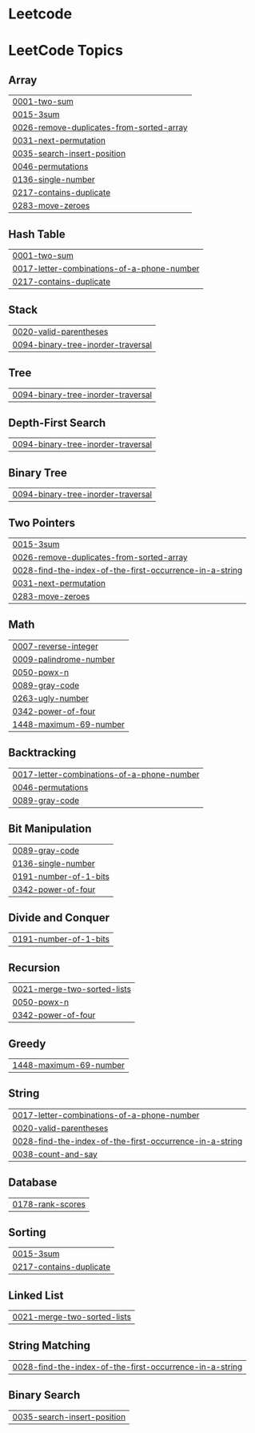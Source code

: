# Leetcode
<!---LeetCode Topics Start-->
# LeetCode Topics
## Array
|  |
| ------- |
| [0001-two-sum](https://github.com/Santhoshi003/Leetcode/tree/master/0001-two-sum) |
| [0015-3sum](https://github.com/Santhoshi003/Leetcode/tree/master/0015-3sum) |
| [0026-remove-duplicates-from-sorted-array](https://github.com/Santhoshi003/Leetcode/tree/master/0026-remove-duplicates-from-sorted-array) |
| [0031-next-permutation](https://github.com/Santhoshi003/Leetcode/tree/master/0031-next-permutation) |
| [0035-search-insert-position](https://github.com/Santhoshi003/Leetcode/tree/master/0035-search-insert-position) |
| [0046-permutations](https://github.com/Santhoshi003/Leetcode/tree/master/0046-permutations) |
| [0136-single-number](https://github.com/Santhoshi003/Leetcode/tree/master/0136-single-number) |
| [0217-contains-duplicate](https://github.com/Santhoshi003/Leetcode/tree/master/0217-contains-duplicate) |
| [0283-move-zeroes](https://github.com/Santhoshi003/Leetcode/tree/master/0283-move-zeroes) |
## Hash Table
|  |
| ------- |
| [0001-two-sum](https://github.com/Santhoshi003/Leetcode/tree/master/0001-two-sum) |
| [0017-letter-combinations-of-a-phone-number](https://github.com/Santhoshi003/Leetcode/tree/master/0017-letter-combinations-of-a-phone-number) |
| [0217-contains-duplicate](https://github.com/Santhoshi003/Leetcode/tree/master/0217-contains-duplicate) |
## Stack
|  |
| ------- |
| [0020-valid-parentheses](https://github.com/Santhoshi003/Leetcode/tree/master/0020-valid-parentheses) |
| [0094-binary-tree-inorder-traversal](https://github.com/Santhoshi003/Leetcode/tree/master/0094-binary-tree-inorder-traversal) |
## Tree
|  |
| ------- |
| [0094-binary-tree-inorder-traversal](https://github.com/Santhoshi003/Leetcode/tree/master/0094-binary-tree-inorder-traversal) |
## Depth-First Search
|  |
| ------- |
| [0094-binary-tree-inorder-traversal](https://github.com/Santhoshi003/Leetcode/tree/master/0094-binary-tree-inorder-traversal) |
## Binary Tree
|  |
| ------- |
| [0094-binary-tree-inorder-traversal](https://github.com/Santhoshi003/Leetcode/tree/master/0094-binary-tree-inorder-traversal) |
## Two Pointers
|  |
| ------- |
| [0015-3sum](https://github.com/Santhoshi003/Leetcode/tree/master/0015-3sum) |
| [0026-remove-duplicates-from-sorted-array](https://github.com/Santhoshi003/Leetcode/tree/master/0026-remove-duplicates-from-sorted-array) |
| [0028-find-the-index-of-the-first-occurrence-in-a-string](https://github.com/Santhoshi003/Leetcode/tree/master/0028-find-the-index-of-the-first-occurrence-in-a-string) |
| [0031-next-permutation](https://github.com/Santhoshi003/Leetcode/tree/master/0031-next-permutation) |
| [0283-move-zeroes](https://github.com/Santhoshi003/Leetcode/tree/master/0283-move-zeroes) |
## Math
|  |
| ------- |
| [0007-reverse-integer](https://github.com/Santhoshi003/Leetcode/tree/master/0007-reverse-integer) |
| [0009-palindrome-number](https://github.com/Santhoshi003/Leetcode/tree/master/0009-palindrome-number) |
| [0050-powx-n](https://github.com/Santhoshi003/Leetcode/tree/master/0050-powx-n) |
| [0089-gray-code](https://github.com/Santhoshi003/Leetcode/tree/master/0089-gray-code) |
| [0263-ugly-number](https://github.com/Santhoshi003/Leetcode/tree/master/0263-ugly-number) |
| [0342-power-of-four](https://github.com/Santhoshi003/Leetcode/tree/master/0342-power-of-four) |
| [1448-maximum-69-number](https://github.com/Santhoshi003/Leetcode/tree/master/1448-maximum-69-number) |
## Backtracking
|  |
| ------- |
| [0017-letter-combinations-of-a-phone-number](https://github.com/Santhoshi003/Leetcode/tree/master/0017-letter-combinations-of-a-phone-number) |
| [0046-permutations](https://github.com/Santhoshi003/Leetcode/tree/master/0046-permutations) |
| [0089-gray-code](https://github.com/Santhoshi003/Leetcode/tree/master/0089-gray-code) |
## Bit Manipulation
|  |
| ------- |
| [0089-gray-code](https://github.com/Santhoshi003/Leetcode/tree/master/0089-gray-code) |
| [0136-single-number](https://github.com/Santhoshi003/Leetcode/tree/master/0136-single-number) |
| [0191-number-of-1-bits](https://github.com/Santhoshi003/Leetcode/tree/master/0191-number-of-1-bits) |
| [0342-power-of-four](https://github.com/Santhoshi003/Leetcode/tree/master/0342-power-of-four) |
## Divide and Conquer
|  |
| ------- |
| [0191-number-of-1-bits](https://github.com/Santhoshi003/Leetcode/tree/master/0191-number-of-1-bits) |
## Recursion
|  |
| ------- |
| [0021-merge-two-sorted-lists](https://github.com/Santhoshi003/Leetcode/tree/master/0021-merge-two-sorted-lists) |
| [0050-powx-n](https://github.com/Santhoshi003/Leetcode/tree/master/0050-powx-n) |
| [0342-power-of-four](https://github.com/Santhoshi003/Leetcode/tree/master/0342-power-of-four) |
## Greedy
|  |
| ------- |
| [1448-maximum-69-number](https://github.com/Santhoshi003/Leetcode/tree/master/1448-maximum-69-number) |
## String
|  |
| ------- |
| [0017-letter-combinations-of-a-phone-number](https://github.com/Santhoshi003/Leetcode/tree/master/0017-letter-combinations-of-a-phone-number) |
| [0020-valid-parentheses](https://github.com/Santhoshi003/Leetcode/tree/master/0020-valid-parentheses) |
| [0028-find-the-index-of-the-first-occurrence-in-a-string](https://github.com/Santhoshi003/Leetcode/tree/master/0028-find-the-index-of-the-first-occurrence-in-a-string) |
| [0038-count-and-say](https://github.com/Santhoshi003/Leetcode/tree/master/0038-count-and-say) |
## Database
|  |
| ------- |
| [0178-rank-scores](https://github.com/Santhoshi003/Leetcode/tree/master/0178-rank-scores) |
## Sorting
|  |
| ------- |
| [0015-3sum](https://github.com/Santhoshi003/Leetcode/tree/master/0015-3sum) |
| [0217-contains-duplicate](https://github.com/Santhoshi003/Leetcode/tree/master/0217-contains-duplicate) |
## Linked List
|  |
| ------- |
| [0021-merge-two-sorted-lists](https://github.com/Santhoshi003/Leetcode/tree/master/0021-merge-two-sorted-lists) |
## String Matching
|  |
| ------- |
| [0028-find-the-index-of-the-first-occurrence-in-a-string](https://github.com/Santhoshi003/Leetcode/tree/master/0028-find-the-index-of-the-first-occurrence-in-a-string) |
## Binary Search
|  |
| ------- |
| [0035-search-insert-position](https://github.com/Santhoshi003/Leetcode/tree/master/0035-search-insert-position) |
<!---LeetCode Topics End-->